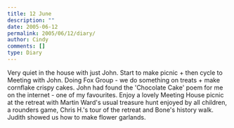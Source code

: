 ```yaml
---
title: 12 June
description: ""
date: 2005-06-12
permalink: 2005/06/12/diary/
author: Cindy
comments: []
type: Diary
---
```


Very quiet in the house with just John. Start to make picnic + then cycle to Meeting with John. Doing Fox Group - we do something on treats + make cornflake crispy cakes. John had found the 'Chocolate Cake' poem for me on the internet - one of my favourites. Enjoy a lovely Meeting House picnic at the retreat with Martin Ward's usual treasure hunt enjoyed by all children, a rounders game, Chris H.'s tour of the retreat and Bone's history walk. Judith showed us how to make flower garlands.
